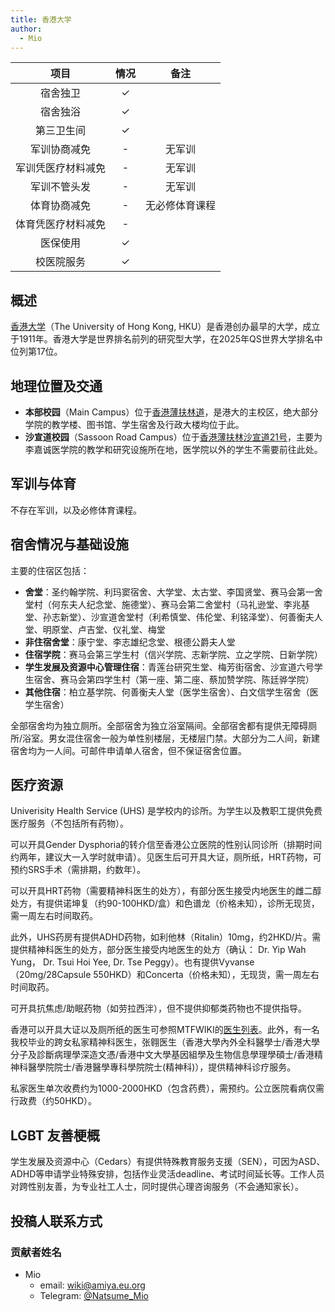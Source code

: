 ```yaml
---
title: 香港大学
author:
  - Mio
---
```


|        项目        | 情况 |     备注     |
| :----------------: | :--: | :----------: |
|      宿舍独卫      |  ✓   |              |
|      宿舍独浴      |  ✓   |              |
|     第三卫生间     |  ✓   |              |
|    军训协商减免    |  -   |      无军训     |
| 军训凭医疗材料减免  | -    |      无军训        |
|    军训不管头发    |  -   |     无军训        |
|    体育协商减免    |  -   |   无必修体育课程    |
| 体育凭医疗材料减免 |  -   |              |
|      医保使用      |  ✓   |              |
|     校医院服务     |  ✓   |              |

## 概述

[香港大学](https://www.hku.hk/)（The University of Hong Kong, HKU）是香港创办最早的大学，成立于1911年。香港大学是世界排名前列的研究型大学，在2025年QS世界大学排名中位列第17位。

## 地理位置及交通

- **本部校园**（Main Campus）位于[香港薄扶林道](https://surl.amap.com/18HtkVbS5oo)，是港大的主校区，绝大部分学院的教学楼、图书馆、学生宿舍及行政大楼均位于此。
- **沙宣道校园**（Sassoon Road Campus）位于[香港薄扶林沙宣道21号](https://surl.amap.com/19OGTVn1v0iT)，主要为李嘉诚医学院的教学和研究设施所在地，医学院以外的学生不需要前往此处。

## 军训与体育

不存在军训，以及必修体育课程。

## 宿舍情况与基础设施

主要的住宿区包括：

- **舍堂**：圣约翰学院、利玛窦宿舍、大学堂、太古堂、李国贤堂、赛马会第一舍堂村（何东夫人纪念堂、施德堂）、赛马会第二舍堂村（马礼逊堂、李兆基堂、孙志新堂）、沙宣道舍堂村（利希慎堂、伟伦堂、利铭泽堂）、何善衡夫人堂、明原堂、卢吉堂、仪礼堂、梅堂
- **非住宿舍堂**：康宁堂、李志雄纪念堂、根德公爵夫人堂
- **住宿学院**：赛马会第三学生村（信兴学院、志新学院、立之学院、日新学院）
- **学生发展及资源中心管理住宿**：青莲台研究生堂、梅芳街宿舍、沙宣道六号学生宿舍、赛马会第四学生村（第一座、第二座、蔡加赞学院、陈廷骅学院）
- **其他住宿**：柏立基学院、何善衡夫人堂（医学生宿舍）、白文信学生宿舍（医学生宿舍）

全部宿舍均为独立厕所。全部宿舍为独立浴室隔间。全部宿舍都有提供无障碍厕所/浴室。男女混住宿舍一般为单性别楼层，无楼层门禁。大部分为二人间，新建宿舍均为一人间。可邮件申请单人宿舍，但不保证宿舍位置。

## 医疗资源

Univerisity Health Service (UHS) 是学校内的诊所。为学生以及教职工提供免费医疗服务（不包括所有药物）。

可以开具Gender Dysphoria的转介信至香港公立医院的性别认同诊所（排期时间约两年，建议大一入学时就申请）。见医生后可开具大证，厕所纸，HRT药物，可预约SRS手术（需排期，约数年）。

可以开具HRT药物（需要精神科医生的处方），有部分医生接受内地医生的雌二醇处方，有提供诺坤复（约90-100HKD/盒）和色谱龙（价格未知），诊所无现货，需一周左右时间取药。

此外，UHS药房有提供ADHD药物，如利他林（Ritalin）10mg，约2HKD/片。需提供精神科医生的处方，部分医生接受内地医生的处方（确认： Dr. Yip Wah Yung， Dr. Tsui Hoi Yee, Dr. Tse Peggy）。也有提供Vyvanse（20mg/28Capsule 550HKD）和Concerta（价格未知），无现货，需一周左右时间取药。

可开具抗焦虑/助眠药物（如劳拉西泮），但不提供抑郁类药物也不提供指导。

香港可以开具大证以及厕所纸的医生可参照MTFWIKI的[医生列表](https://mtf.wiki/zh-hant/docs/psyco/hongkong)。此外，有一名我校毕业的跨女私家精神科医生，张翱医生（香港大學內外全科醫學士/香港大學分子及診斷病理學深造文憑/香港中文大學基因組學及生物信息學理學碩士/香港精神科醫學院院士/香港醫學專科學院院士(精神科)），提供精神科诊疗服务。

私家医生单次收费约为1000-2000HKD（包含药费），需预约。公立医院看病仅需行政费（约50HKD）。

## LGBT 友善梗概

学生发展及资源中心（Cedars）有提供特殊教育服务支援（SEN），可因为ASD、ADHD等申请学业特殊安排，包括作业灵活deadline、考试时间延长等。工作人员对跨性别友善，为专业社工人士，同时提供心理咨询服务（不会通知家长）。

## 投稿人联系方式

### 贡献者姓名

- Mio
  - email: <wiki@amiya.eu.org>
  - Telegram: [@Natsume_Mio](https://t.me/Natsume_Mio)
